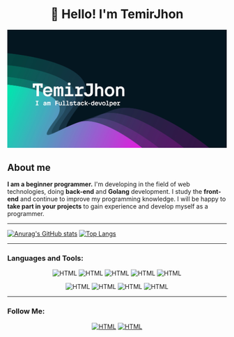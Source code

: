 <h1 align="center">👋 Hello! I'm TemirJhon </h1>

![Header](https://github.com/TemirJohn/TemirJohn/blob/main/z13.png)


## About me
**I am a beginner programmer.** I'm developing in the field of web technologies, doing **back-end** and **Golang** development. I study the **front-end** and continue to improve my programming knowledge. I will be happy to **take part in your projects** to gain experience and develop myself as a programmer.

___

[![Anurag's GitHub stats](https://github-readme-stats.vercel.app/api?username=TemirJohn)](https://github.com/anuraghazra/github-readme-stats) [![Top Langs](https://github-readme-stats.vercel.app/api/top-langs/?username=TemirJohn&layout=compact&langs_count=8&theme=dark&card_width=295)](https://github.com/anuraghazra/github-readme-stats)

___

### **Languages and Tools:**
<div align="center">

![HTML](https://img.shields.io/badge/-Java-070404?style=for-the-badge&logo=Java)
![HTML](https://img.shields.io/badge/-HTML-070404?style=for-the-badge&logo=HTML5)
![HTML](https://img.shields.io/badge/-CSS-070404?style=for-the-badge&logo=css3&logoColor=2965f1)
![HTML](https://img.shields.io/badge/-JS-070404?style=for-the-badge&logo=javascript)
![HTML](https://img.shields.io/badge/-Spring-070404?style=for-the-badge&logo=Spring)

![HTML](https://img.shields.io/badge/-Postgres-070404?style=for-the-badge&logo=postgresql)
![HTML](https://img.shields.io/badge/-Mysql-070404?style=for-the-badge&logo=mysql)
![HTML](https://img.shields.io/badge/-mongodb-070404?style=for-the-badge&logo=mongodb)
![HTML](https://img.shields.io/badge/-Docker-070404?style=for-the-badge&logo=Docker)

</div>

---

### Follow Me:
<div align="center">
 
[![HTML](https://img.shields.io/badge/-telegram-070404?style=for-the-badge&logo=telegram&logoColor=3772a2)](https://t.me/TemirJhon)
[![HTML](https://img.shields.io/badge/-whatsapp-070404?style=for-the-badge&logo=whatsapp&logoColor=3772a2)](https://wa.me/87718412614)




</div>

<!--
**TemirJohn/TemirJohn** is a ✨ _special_ ✨ repository because its `README.md` (this file) appears on your GitHub profile.




Here are some ideas to get you started:

- 🔭 I’m currently working on ...
- 🌱 I’m currently learning ...
- 👯 I’m looking to collaborate on ...
- 🤔 I’m looking for help with ...
- 💬 Ask me about ...
- 📫 How to reach me: ...
- 😄 Pronouns: ...
- ⚡ Fun fact: ...
-->
